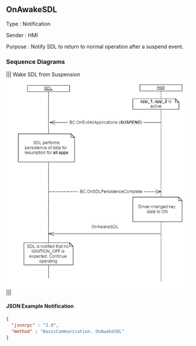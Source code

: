 ## OnAwakeSDL

Type
: Notification

Sender
: HMI

Purpose
: Notify SDL to return to normal operation after a suspend event.


### Sequence Diagrams
|||
Wake SDL from Suspension
![OnAwakeSDL](./assets/OnAwakeSDL.png)
|||

#### JSON Example Notification
```json
{
  "jsonrpc" : "2.0",
  "method" : "BasicCommunication. OnAwakeSDL"
}
```
